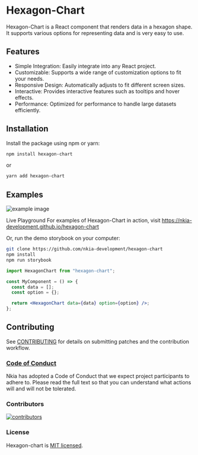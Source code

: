 # Hexagon-Chart

Hexagon-Chart is a React component that renders data in a hexagon shape. It supports various options for representing data and is very easy to use.

## Features

- Simple Integration: Easily integrate into any React project.
- Customizable: Supports a wide range of customization options to fit your needs.
- Responsive Design: Automatically adjusts to fit different screen sizes.
- Interactive: Provides interactive features such as tooltips and hover effects.
- Performance: Optimized for performance to handle large datasets efficiently.

## Installation

Install the package using npm or yarn:

```bash
npm install hexagon-chart
```

or

```bash
yarn add hexagon-chart
```

## Examples

<img src="https://github.com/user-attachments/assets/9b3e84bc-3fab-473f-b0f5-67d40243ebba" alt="example image" />

Live Playground
For examples of Hexagon-Chart in action, visit https://nkia-development.github.io/hexagon-chart

Or, run the demo storybook on your computer:

```bash
git clone https://github.com/nkia-development/hexagon-chart
npm install
npm run storybook
```

```jsx
import HexagonChart from "hexagon-chart";

const MyComponent = () => {
  const data = [];
  const option = {};

  return <HexagonChart data={data} option={option} />;
};
```

## Contributing

See [CONTRIBUTING](CONTRIBUTING.MD) for details on submitting patches and the contribution workflow.

### [Code of Conduct](https://github.com/nkia-development/hexagon-chart/blob/main/CODE_OF_CONDUCT.md)

Nkia has adopted a Code of Conduct that we expect project participants to adhere to. Please read the full text so that you can understand what actions will and will not be tolerated.

### Contributors

<a href="https://github.com/nkia-development/hexagon-chart/graphs/contributors">
  <img src="https://contrib.rocks/image?repo=nkia-development/hexagon-chart" alt="contributors"/>
</a>

### License

Hexagon-chart is [MIT licensed](./LICENSE).
